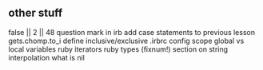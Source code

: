 other stuff
----
false || 2 || 48
question mark in irb
add case statements to previous lesson
gets.chomp.to_i
define inclusive/exclusive
.irbrc config
scope
global vs local variables
ruby iterators
ruby types (fixnum!)
section on string interpolation
what is nil